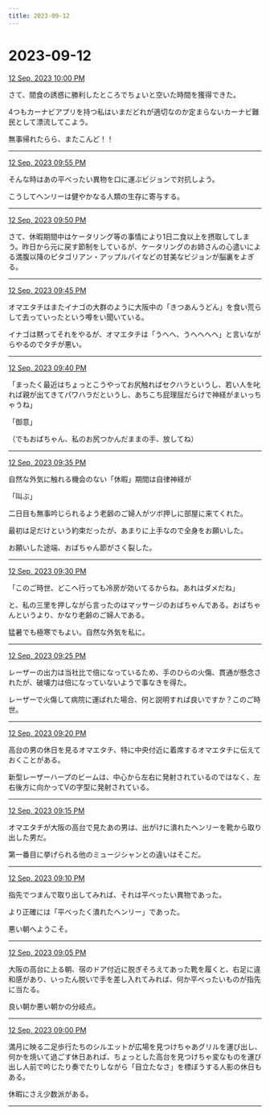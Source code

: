 ```yaml
---
title: 2023-09-12
---
```

# 2023-09-12

[12 Sep, 2023 10:00 PM](https://twitter.com/hirasawa/status/1701581437932368205#m)

さて、間食の誘惑に勝利したところでちょいと空いた時間を獲得できた。  
  
4つもカーナビアプリを持つ私はいまだどれが適切なのか定まらないカーナビ難民として漂流してこよう。  
  
無事帰れたらら、またこんど！！

---

[12 Sep, 2023 09:55 PM](https://twitter.com/hirasawa/status/1701580166646866322#m)

そんな時はあの平べったい異物を口に運ぶビジョンで対抗しよう。  
  
こうしてヘンリーは健やかなる人類の生存に寄与する。

---

[12 Sep, 2023 09:50 PM](https://twitter.com/hirasawa/status/1701578908448227380#m)

さて、休暇期間中はケータリング等の事情により1日二食以上を摂取してしまう。昨日から元に戻す節制をしているが、ケータリングのお姉さんの心遣いによる満腹以降のピタゴリアン・アップルパイなどの甘美なビジョンが脳裏をよぎる。

---

[12 Sep, 2023 09:45 PM](https://twitter.com/hirasawa/status/1701577650219647226#m)

オマエタチはまたイナゴの大群のように大阪中の「きつあんうどん」を食い荒らして去っていったという噂をい聞いている。  
  
イナゴは黙ってそれをやるが、オマエタチは「うへへ、うへへへへ」と言いながらやるのでタチが悪い。

---

[12 Sep, 2023 09:40 PM](https://twitter.com/hirasawa/status/1701576391731347482#m)

「まったく最近はちょっとこうやってお尻触ればセクハラというし、若い人を叱れば親が出てきてパワハラだというし、あちこち屁理屈だらけで神経がまいっちゃうね」  
  
「御意」  
  
（でもおばちゃん、私のお尻つかんだままの手、放してね）

---

[12 Sep, 2023 09:35 PM](https://twitter.com/hirasawa/status/1701575133863780839#m)

自然な外気に触れる機会のない「休暇」期間は自律神経が  
  
「叫ぶ」  
  
二日目も無事吟じられるよう老齢のご婦人がツボ押しに部屋に来てくれた。  
  
最初は足だけという約束だったが、あまりに上手なので全身をお願いした。  
  
お願いした途端、おばちゃん節がさく裂した。

---

[12 Sep, 2023 09:30 PM](https://twitter.com/hirasawa/status/1701573877539942604#m)

「このご時世、どこへ行っても冷房が効いてるからね。あれはダメだね」  
  
と、私の三里を押しながら言ったのはマッサージのおばちゃんである。おばちゃんというより、かなり老齢のご婦人である。  
  
猛暑でも極寒でもよい。自然な外気を私に。

---

[12 Sep, 2023 09:25 PM](https://twitter.com/hirasawa/status/1701572616916771138#m)

レーザーの出力は当社比で倍になっているため、手のひらの火傷、貫通が懸念されたが、破壊力は倍になっていないようで事なきを得た。  
  
レーザーで火傷して病院に運ばれた場合、何と説明すれば良いですか？このご時世。

---

[12 Sep, 2023 09:20 PM](https://twitter.com/hirasawa/status/1701571359237939234#m)

高台の男の休日を見るオマエタチ、特に中央付近に着席するオマエタチに伝えておくことがある。  
  
新型レーザーハープのビームは、中心から左右に発射されているのではなく、左右後方に向かってVの字型に発射されている。

---

[12 Sep, 2023 09:15 PM](https://twitter.com/hirasawa/status/1701570100464128135#m)

オマエタチが大阪の高台で見たあの男は、出がけに潰れたヘンリーを靴から取り出した男だ。  
  
第一番目に挙げられる他のミュージシャンとの違いはそこだ。

---

[12 Sep, 2023 09:10 PM](https://twitter.com/hirasawa/status/1701568842835935240#m)

指先でつまんで取り出してみれば、それは平べったい異物であった。  
  
より正確には「平べったく潰れたヘンリー」であった。  
  
悪い朝へようこそ。

---

[12 Sep, 2023 09:05 PM](https://twitter.com/hirasawa/status/1701567584049693163#m)

大阪の高台に上る朝、宿のドア付近に脱ぎそろえてあった靴を履くと、右足に違和感があり、いったん脱いで手を差し入れてみれば、何か平べったいものが指先に当たる。  
  
良い朝か悪い朝かの分岐点。

---

[12 Sep, 2023 09:00 PM](https://twitter.com/hirasawa/status/1701566326773608700#m)

満月に映る二足歩行たちのシルエットが広場を見つけちゃあグリルを運び出し、何かを焼いて過ごす休日あれば、ちょっとした高台を見つけちゃ変なものを運び出し人前で吟じたり奏でたりしながら「目立たなさ」を標ぼうする人影の休日もある。  
  
休暇にさえ少数派がある。

---

